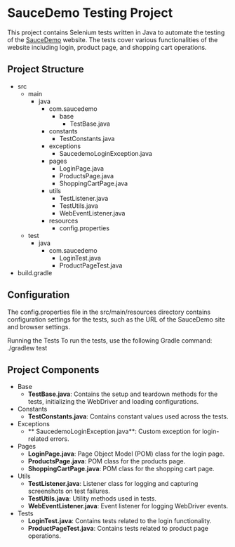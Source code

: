 # SauceDemo Testing Project

This project contains Selenium tests written in Java to automate the testing of the [SauceDemo](https://www.saucedemo.com/) website. The tests cover various functionalities of the website including login, product page, and shopping cart operations.

## Project Structure
- src
  - main
    - java
      - com.saucedemo
        - base
          - TestBase.java
      - constants
          - TestConstants.java
      - exceptions
          - SaucedemoLoginException.java
      - pages
          - LoginPage.java
          - ProductsPage.java
          - ShoppingCartPage.java
      - utils
          - TestListener.java
          - TestUtils.java
          - WebEventListener.java
      - resources
          - config.properties
  - test
    - java
      - com.saucedemo
        - LoginTest.java
        - ProductPageTest.java
- build.gradle

## Configuration
The config.properties file in the src/main/resources directory contains configuration settings for the tests, such as the URL of the SauceDemo site and browser settings.

Running the Tests
To run the tests, use the following Gradle command:
./gradlew test

## Project Components
- Base
  - **TestBase.java**: Contains the setup and teardown methods for the tests, initializing the WebDriver and loading configurations.
- Constants
  - **TestConstants.java**: Contains constant values used across the tests.
- Exceptions
  - ** SaucedemoLoginException.java**: Custom exception for login-related errors.
- Pages
  - **LoginPage.java**: Page Object Model (POM) class for the login page.
  - **ProductsPage.java**: POM class for the products page.
  - **ShoppingCartPage.java**: POM class for the shopping cart page.
- Utils
  - **TestListener.java**: Listener class for logging and capturing screenshots on test failures.
  - **TestUtils.java**: Utility methods used in tests.
  - **WebEventListener.java**: Event listener for logging WebDriver events.
- Tests
  - **LoginTest.java**: Contains tests related to the login functionality.
  - **ProductPageTest.java**: Contains tests related to product page operations.
